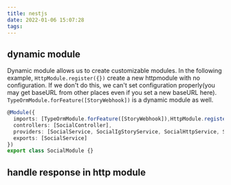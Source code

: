 ```yaml
---
title: nestjs
date: 2022-01-06 15:07:28
tags:
---
```


## dynamic module

Dynamic module allows us to create customizable modules. In the following example, `HttpModule.register({})` create a new httpmodule with no configuration. If we don't do this, we can't set configuration properly(you may get baseURL from other places even if you set a new baseURL here). `TypeOrmModule.forFeature([StoryWebhook])` is a dynamic module as well.

```ts
@Module({
  imports: [TypeOrmModule.forFeature([StoryWebhook]),HttpModule.register({})],
  controllers: [SocialController],
  providers: [SocialService, SocialIgStoryService, SocialHttpService, SocialIgStoryResolver],
  exports: [SocialService]
})
export class SocialModule {}
```

## handle response in http module
